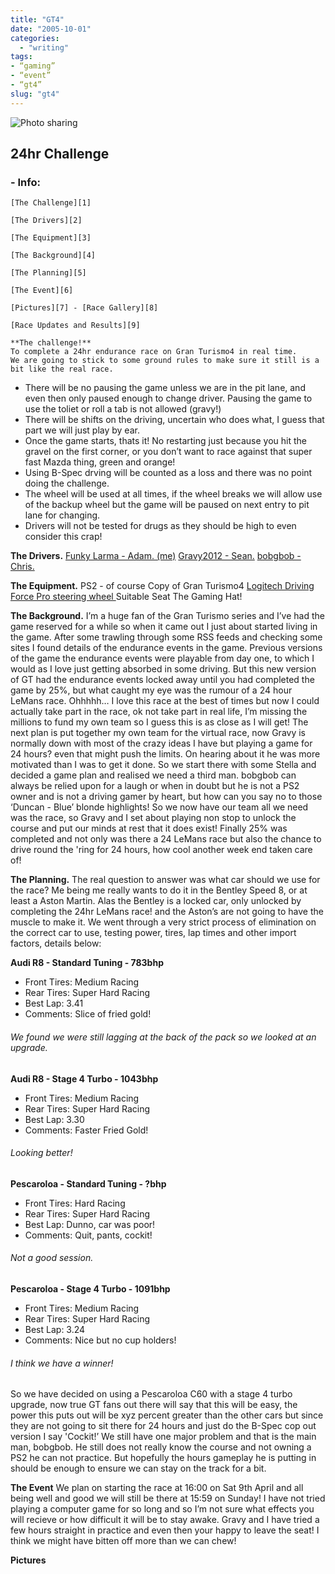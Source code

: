 ```yaml
---
title: "GT4"
date: "2005-10-01"
categories:
  - "writing"
tags:
- “gaming”
- “event”
- “gt4”
slug: "gt4"
---
```


![Photo sharing][image-1]

## 24hr Challenge

### - Info:

	[The Challenge][1]

	[The Drivers][2]

	[The Equipment][3]

	[The Background][4]

	[The Planning][5]

	[The Event][6]

	[Pictures][7] - [Race Gallery][8]

	[Race Updates and Results][9]

	**The challenge!**
	To complete a 24hr endurance race on Gran Turismo4 in real time.
	We are going to stick to some ground rules to make sure it still is a bit like the real race.

- There will be no pausing the game unless we are in the pit lane, and even then only paused enough to change driver. Pausing the game to use the toliet or roll a tab is not allowed (gravy!)
- There will be shifts on the driving, uncertain who does what, I guess that part we will just play by ear.
- Once the game starts, thats it! No restarting just because you hit the gravel on the first corner, or you don’t want to race against that super fast Mazda thing, green and orange!
- Using B-Spec drving will be counted as a loss and there was no point doing the challenge.
- The wheel will be used at all times, if the wheel breaks we will allow use of the backup wheel but the game will be paused on next entry to pit lane for changing.
- Drivers will not be tested for drugs as they should be high to even consider this crap!

**The Drivers.**
[Funky Larma - Adam. (me)][10]
[Gravy2012 - Sean.][11]
[bobgbob - Chris.][12]

**The Equipment.**
PS2 - of course
Copy of Gran Turismo4
[Logitech Driving Force Pro steering wheel
](https://)Suitable Seat
The Gaming Hat!

**The Background.**
I’m a huge fan of the Gran Turismo series and I’ve had the game reserved for a while so when it came out I just about started living in the game. After some trawling through some RSS feeds and checking some sites I found details of the endurance events in the game. Previous versions of the game the endurance events were playable from day one, to which I would as I love just getting absorbed in some driving.
But this new version of GT had the endurance events locked away until you had completed the game by 25%, but what caught my eye was the rumour of a 24 hour LeMans race. Ohhhhh… I love this race at the best of times but now I could actually take part in the race, ok not take part in real life, I’m missing the millions to fund my own team so I guess this is as close as I will get!
The next plan is put together my own team for the virtual race, now Gravy is normally down with most of the crazy ideas I have but playing a game for 24 hours? even that might push the limits. On hearing about it he was more motivated than I was to get it done. So we start there with some Stella and decided a game plan and realised we need a third man. bobgbob can always be relied upon for a laugh or when in doubt but he is not a PS2 owner and is not a driving gamer by heart, but how can you say no to those ‘Duncan - Blue’ blonde highlights!
So we now have our team all we need was the race, so Gravy and I set about playing non stop to unlock the course and put our minds at rest that it does exist! Finally 25% was completed and not only was there a 24 LeMans race but also the chance to drive round the 'ring for 24 hours, how cool another week end taken care of!

**The Planning.**
The real question to answer was what car should we use for the race?
Me being me really wants to do it in the Bentley Speed 8, or at least a Aston Martin. Alas the Bentley is a locked car, only unlocked by completing the 24hr LeMans race! and the Aston’s are not going to have the muscle to make it. We went through a very strict process of elimination on the correct car to use, testing power, tires, lap times and other import factors, details below:

**Audi R8 - Standard Tuning - 783bhp**

- Front Tires: Medium Racing
- Rear Tires: Super Hard Racing
- Best Lap: 3.41
- Comments: Slice of fried gold!

###### We found we were still lagging at the back of the pack so we looked at an upgrade.


**Audi R8 - Stage 4 Turbo - 1043bhp**

- Front Tires: Medium Racing
- Rear Tires: Super Hard Racing
- Best Lap: 3.30
- Comments: Faster Fried Gold!

###### Looking better!


**Pescaroloa - Standard Tuning - ?bhp**

- Front Tires: Hard Racing
- Rear Tires: Super Hard Racing
- Best Lap: Dunno, car was poor!
- Comments: Quit, pants, cockit!

###### Not a good session.


**Pescaroloa - Stage 4 Turbo - 1091bhp**

- Front Tires: Medium Racing
- Rear Tires: Super Hard Racing
- Best Lap: 3.24
- Comments: Nice but no cup holders!

###### I think we have a winner!

So we have decided on using a Pescaroloa C60 with a stage 4 turbo upgrade, now true GT fans out there will say that this will be easy, the power this puts out will be xyz percent greater than the other cars but since they are not going to sit there for 24 hours and just do the B-Spec cop out version I say 'Cockit!’
We still have one major problem and that is the main man, bobgbob. He still does not really know the course and not owning a PS2 he can not practice. But hopefully the hours gameplay he is putting in should be enough to ensure we can stay on the track for a bit.

**The Event**
We plan on starting the race at 16:00 on Sat 9th April and all being well and good we will still be there at 15:59 on Sunday!
I have not tried playing a computer game for so long and so I’m not sure what effects you will recieve or how difficult it will be to stay awake. Gravy and I have tried a few hours straight in practice and even then your happy to leave the seat! I think we might have bitten off more than we can chew!

**Pictures**

[1]:	#challenge
[2]:	#drivers
[3]:	#equipment
[4]:	#background
[5]:	#planning
[6]:	#event
[7]:	#pictures
[8]:	https://
[9]:	#results
[10]:	#fl
[11]:	#gravy
[12]:	#bob

[image-1]:	/images/gt4.gif